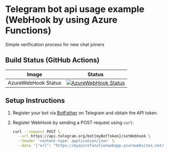 # Telegram bot api usage example (WebHook by using Azure Functions)

Simple verification process for new chat joiners

## Build Status (GitHub Actions)

| Image | Status | 
| ------------- | ------------- |
| AzureWebHook Status |  [![AzureWebHook Status](https://github.com/snayko/stanbots/actions/workflows/master_stanbots.yml/badge.svg)](https://github.com/snayko/stanbots/actions/workflows/master_stanbots.yml) |


## Setup Instructions

1. Register your bot via [BotFather](https://core.telegram.org/bots#botfather) on Telegram and obtain the API token.

2. Register WebHook by sending a POST request using `curl`:

   ```bash
   curl --request POST \
     --url https://api.telegram.org/bot{myBotToken}/setWebhook \
     --header 'content-type: application/json' \
     --data '{"url": "https://myazurefunctionwebapp.azurewebsites.net/api/MyAzureWebHookFunction"}'

